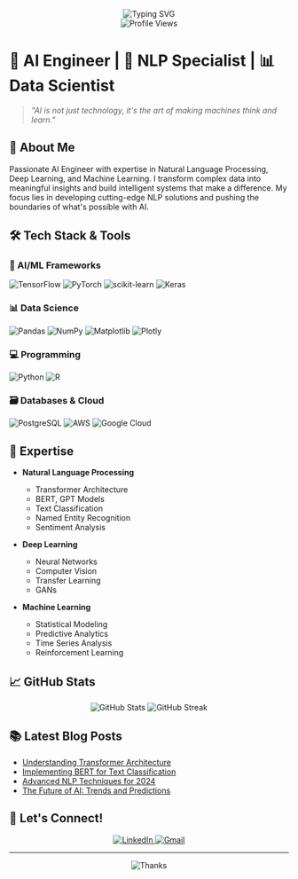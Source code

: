 <div align="center">
  <img src="https://readme-typing-svg.herokuapp.com?font=Architects+Daughter&size=30&duration=3000&pause=1000&color=7AF79A&center=true&vCenter=true&width=435&lines=Hey!+I'm+Andri👋;AI+Engineer+%7C+NLP+Specialist" alt="Typing SVG" />
</div>

<div align="center">
  <img src="https://komarev.com/ghpvc/?username=AndriRahmadani12&style=for-the-badge&color=blueviolet" alt="Profile Views"/>
</div>

# 🧠 AI Engineer | 🤖 NLP Specialist | 📊 Data Scientist

> *"AI is not just technology, it's the art of making machines think and learn."*

## 🌟 About Me

Passionate AI Engineer with expertise in Natural Language Processing, Deep Learning, and Machine Learning. I transform complex data into meaningful insights and build intelligent systems that make a difference. My focus lies in developing cutting-edge NLP solutions and pushing the boundaries of what's possible with AI.

## 🛠️ Tech Stack & Tools

### 🤖 AI/ML Frameworks
![TensorFlow](https://img.shields.io/badge/TensorFlow-%23FF6F00.svg?style=for-the-badge&logo=TensorFlow&logoColor=white)
![PyTorch](https://img.shields.io/badge/PyTorch-%23EE4C2C.svg?style=for-the-badge&logo=PyTorch&logoColor=white)
![scikit-learn](https://img.shields.io/badge/scikit--learn-%23F7931E.svg?style=for-the-badge&logo=scikit-learn&logoColor=white)
![Keras](https://img.shields.io/badge/Keras-%23D00000.svg?style=for-the-badge&logo=Keras&logoColor=white)

### 📊 Data Science
![Pandas](https://img.shields.io/badge/pandas-%23150458.svg?style=for-the-badge&logo=pandas&logoColor=white)
![NumPy](https://img.shields.io/badge/numpy-%23013243.svg?style=for-the-badge&logo=numpy&logoColor=white)
![Matplotlib](https://img.shields.io/badge/Matplotlib-%23ffffff.svg?style=for-the-badge&logo=Matplotlib&logoColor=black)
![Plotly](https://img.shields.io/badge/Plotly-%233F4F75.svg?style=for-the-badge&logo=plotly&logoColor=white)

### 💻 Programming
![Python](https://img.shields.io/badge/python-3670A0?style=for-the-badge&logo=python&logoColor=ffdd54)
![R](https://img.shields.io/badge/r-%23276DC3.svg?style=for-the-badge&logo=r&logoColor=white)


### 🗃️ Databases & Cloud
![PostgreSQL](https://img.shields.io/badge/postgres-%23316192.svg?style=for-the-badge&logo=postgresql&logoColor=white)
![AWS](https://img.shields.io/badge/AWS-%23FF9900.svg?style=for-the-badge&logo=amazon-aws&logoColor=white)
![Google Cloud](https://img.shields.io/badge/GoogleCloud-%234285F4.svg?style=for-the-badge&logo=google-cloud&logoColor=white)

## 🎯 Expertise

- **Natural Language Processing**
  - Transformer Architecture
  - BERT, GPT Models
  - Text Classification
  - Named Entity Recognition
  - Sentiment Analysis
  
- **Deep Learning**
  - Neural Networks
  - Computer Vision
  - Transfer Learning
  - GANs
  
- **Machine Learning**
  - Statistical Modeling
  - Predictive Analytics
  - Time Series Analysis
  - Reinforcement Learning

## 📈 GitHub Stats

<div align="center">
  <img src="https://github-readme-stats.vercel.app/api?username=AndriRahmadani12&show_icons=true&theme=radical" alt="GitHub Stats" />
  <img src="https://github-readme-streak-stats.herokuapp.com/?user=AndriRahmadani12&theme=radical" alt="GitHub Streak" />
</div>

## 📚 Latest Blog Posts

<!-- BLOG-POST-LIST:START -->
- [Understanding Transformer Architecture](link)
- [Implementing BERT for Text Classification](link)
- [Advanced NLP Techniques for 2024](link)
- [The Future of AI: Trends and Predictions](link)
<!-- BLOG-POST-LIST:END -->

## 🤝 Let's Connect!

<div align="center">
  <a href="https://linkedin.com/in/[yourprofile]">
    <img src="https://img.shields.io/badge/LinkedIn-%230077B5.svg?style=for-the-badge&logo=linkedin&logoColor=white" alt="LinkedIn"/>
  </a>
  <a href="mailto:andrirahmadani011202@gmail.com">
    <img src="https://img.shields.io/badge/Gmail-D14836?style=for-the-badge&logo=gmail&logoColor=white" alt="Gmail"/>
  </a>
</div>

---

<div align="center">
  <img src="https://readme-typing-svg.herokuapp.com?font=Architects+Daughter&size=25&duration=3000&pause=1000&color=7AF79A&center=true&vCenter=true&width=435&lines=Thanks+for+visiting!+🚀;Let's+build+something+amazing+together!" alt="Thanks" />
</div>

